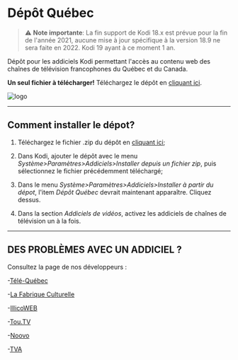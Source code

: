 # Dépôt Québec

> :warning: **Note importante**: La fin support de Kodi 18.x est prévue pour la fin de l'année 2021, aucune mise à jour spécifique à la version 18.9 ne sera faite en 2022. Kodi 19 ayant à ce moment 1 an.


Dépôt pour les addiciels Kodi permettant l'accès au contenu web des chaînes de télévision francophones du Québec et du Canada.

__Un seul fichier à télécharger!__ 
Téléchargez le dépôt en [cliquant ici](https://github.com/anisite/DepotQuebec/blob/master/repository.depot.quebec/repository.depot.quebec-1.6.0.zip?raw=true).

![logo](https://github.com/dualB/DepotQuebec/blob/master/repository.depot.quebec/icon.png)

-------------------------------
  Comment installer le dépot?
-------------------------------

1. Téléchargez le fichier .zip du dépôt en [cliquant ici](https://github.com/anisite/DepotQuebec/blob/master/repository.depot.quebec/repository.depot.quebec-1.6.0.zip?raw=true);

2. Dans Kodi, ajouter le dépôt avec le menu *Système>Paramètres>Addiciels>Installer depuis un fichier zip*, puis sélectionnez le fichier précédemment téléchargé;

3. Dans le menu *Système>Paramètres>Addiciels>Installer à partir du dépot*, l'item *Dépôt Québec* devrait maintenant apparaître. Cliquez dessus.

4. Dans la section *Addiciels de vidéos*, activez les addiciels de chaînes de télévision un à la fois.

-------------------------------
DES PROBLÈMES AVEC UN ADDICIEL ?
-------------------------------

Consultez la page de nos développeurs :

-[Télé-Québec](https://github.com/dualB/plugin.video.telequebec)

-[La Fabrique Culturelle](https://github.com/dualB/plugin.video.fabriqueculturelle)

-[IllicoWEB](https://github.com/marseneault/xbmc-illicowebtv)

-[Tou.TV](https://github.com/anisite/plugin.infologique.tou.tv)

-[Noovo](https://github.com/anisite/plugin.video.vtele)

-[TVA](https://github.com/anisite/plugin.infologique.TVAgo/)
